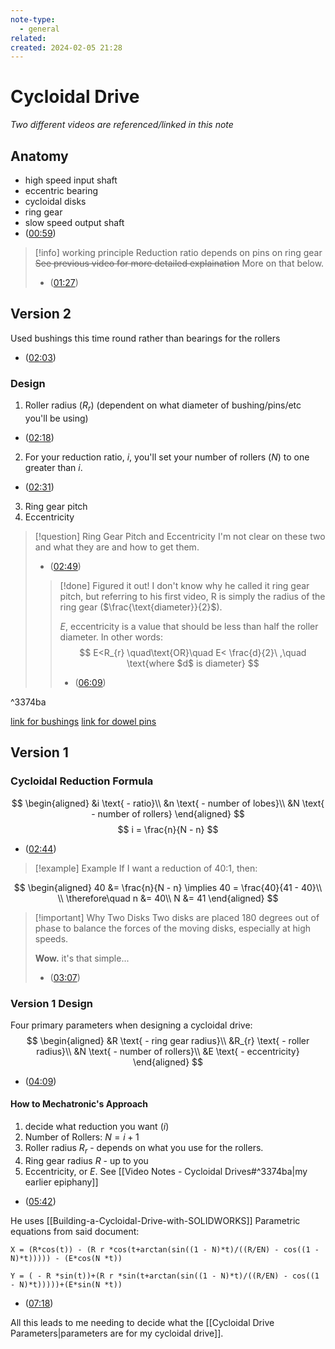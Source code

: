 ```yaml
---
note-type:
  - general
related: 
created: 2024-02-05 21:28
---
```

# Cycloidal Drive
*Two different videos are referenced/linked in this note*
## Anatomy
- high speed input shaft
- eccentric bearing
- cycloidal disks
- ring gear
- slow speed output shaft
- ([00:59](https://youtu.be/mPwbDrXq50Q#t=59.830501999999996))

> [!info] working principle
> Reduction ratio depends on pins on ring gear
> ~~See previous video for more detailed explaination~~ More on that below.
> - ([01:27](https://youtu.be/mPwbDrXq50Q#t=87.99148103051758))
## Version 2
Used bushings this time round rather than bearings for the rollers
- ([02:03](https://youtu.be/mPwbDrXq50Q#t=123.96395999999999))

### Design
1. Roller radius ($R_{r}$) (dependent on what diameter of bushing/pins/etc you'll be using)
- ([02:18](https://youtu.be/mPwbDrXq50Q#t=138.505611))
2. For your reduction ratio, $i$, you'll set your number of rollers ($N$) to one greater than $i$.
- ([02:31](https://youtu.be/mPwbDrXq50Q#t=151.21360611444092))
3. Ring gear pitch
4. Eccentricity

> [!question] Ring Gear Pitch and Eccentricity
> I'm not clear on these two and what they are and how to get them.
> - ([02:49](https://youtu.be/mPwbDrXq50Q#t=169.959876))
>   
> > [!done] Figured it out!
> > I don't know why he called it ring gear pitch, but referring to his first video, R is simply the radius of the ring gear ($\frac{\text{diameter}}{2}$). 
> > 
> > $E$, eccentricity is a value that should be less than half the roller diameter. In other words:
> > $$
> > E<R_{r} \quad\text{OR}\quad E< \frac{d}{2}\ ,\quad \text{where $d$ is diameter}
> > $$
> > - ([06:09](https://youtu.be/OsS9-FzKN6s#t=369.904929))

^3374ba

[link for bushings](https://www.amazon.com/uxcell-Bearings-Wrapped-Oil-Less-Bushings/dp/B07SHSN6NP?th=1&linkCode=sl1&tag=howto045-20&linkId=980eedbbbb6fb9899012839c6908b66a&language=en_US&ref_=as_li_ss_tl)
[link for dowel pins](https://www.amazon.com/uxcell-Stainless-Cylindrical-Support-Elements/dp/B07Z18CKCY?th=1&linkCode=sl1&tag=howto045-20&linkId=744caad9b5d5f03c4bba6a9f2e918781&language=en_US&ref_=as_li_ss_tl)

## Version 1

### Cycloidal Reduction Formula
$$
\begin{aligned}
&i \text{ - ratio}\\
&n \text{ - number of lobes}\\
&N \text{ - number of rollers}
\end{aligned}
$$
$$
i = \frac{n}{N - n}
$$
- ([02:44](https://youtu.be/OsS9-FzKN6s#t=164.086347))

> [!example] Example
> If I want a reduction of 40:1, then:

$$
\begin{aligned}
40 &= \frac{n}{N - n} \implies 40 = \frac{40}{41 - 40}\\ \\
\therefore\quad n &= 40\\
N &= 41
\end{aligned}
$$

> [!important] Why Two Disks
> Two disks are placed 180 degrees out of phase to balance the forces of the moving disks, especially at high speeds. 
> 
> **Wow.** it's that simple...
> - ([03:07](https://youtu.be/OsS9-FzKN6s#t=187.290613))

### Version 1 Design
Four primary parameters when designing a cycloidal drive:
$$
\begin{aligned}
&R \text{ - ring gear radius}\\
&R_{r} \text{ - roller radius}\\
&N \text{ - number of rollers}\\
&E \text{ - eccentricity}
\end{aligned}
$$
- ([04:09](https://youtu.be/OsS9-FzKN6s#t=249.305675))

#### How to Mechatronic's Approach
1. decide what reduction you want ($i$)
2. Number of Rollers: $N = i + 1$
3. Roller radius $R_{r}$ - depends on what you use for the rollers.
4. Ring gear radius $R$ - up to you
5. Eccentricity, or $E$. See [[Video Notes - Cycloidal Drives#^3374ba|my earlier epiphany]]
- ([05:42](https://youtu.be/OsS9-FzKN6s#t=342.752747))

He uses [[Building-a-Cycloidal-Drive-with-SOLIDWORKS]]
Parametric equations from said document:
```
X = (R*cos(t)) - (R r *cos(t+arctan(sin((1 - N)*t)/((R/EN) - cos((1 - N)*t))))) - (E*cos(N *t))
```

```
Y = ( - R *sin(t))+(R r *sin(t+arctan(sin((1 - N)*t)/((R/EN) - cos((1 - N)*t)))))+(E*sin(N *t))
```
- ([07:18](https://youtu.be/OsS9-FzKN6s#t=438.1678410228882))

All this leads to me needing to decide what the [[Cycloidal Drive Parameters|parameters are for my cycloidal drive]].